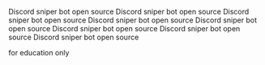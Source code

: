Discord sniper bot open source
Discord sniper bot open source
Discord sniper bot open source
Discord sniper bot open source
Discord sniper bot open source
Discord sniper bot open source
Discord sniper bot open source
Discord sniper bot open source

for education only
